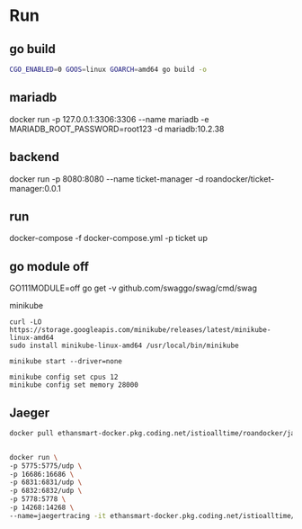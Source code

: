 # Run

## go build 

```sh
CGO_ENABLED=0 GOOS=linux GOARCH=amd64 go build -o
```

## mariadb
docker run -p 127.0.0.1:3306:3306  --name mariadb -e MARIADB_ROOT_PASSWORD=root123 -d mariadb:10.2.38

## backend
docker run -p 8080:8080  --name ticket-manager -d roandocker/ticket-manager:0.0.1

## run

docker-compose -f docker-compose.yml -p ticket up

## go module off
GO111MODULE=off go get -v github.com/swaggo/swag/cmd/swag

minikube
```
curl -LO https://storage.googleapis.com/minikube/releases/latest/minikube-linux-amd64
sudo install minikube-linux-amd64 /usr/local/bin/minikube

minikube start --driver=none

minikube config set cpus 12
minikube config set memory 28000

```

## Jaeger
```sh
docker pull ethansmart-docker.pkg.coding.net/istioalltime/roandocker/jaegertracing-all-in-one:1.22.0


docker run \
-p 5775:5775/udp \
-p 16686:16686 \
-p 6831:6831/udp \
-p 6832:6832/udp \
-p 5778:5778 \
-p 14268:14268 \
--name=jaegertracing -it ethansmart-docker.pkg.coding.net/istioalltime/roandocker/jaegertracing-all-in-one:1.22.0



```
